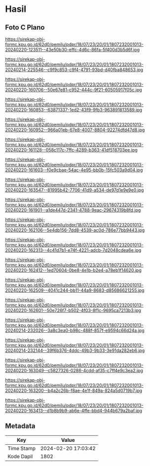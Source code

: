 # Hasil

## Foto C Plano

https://sirekap-obj-formc.kpu.go.id/62d0/pemilu/pdpr/18/07/23/20/01/1807232001013-20240220-123511--43e50b30-effc-4d6c-86fa-5f400d3b5d6f.jpg

https://sirekap-obj-formc.kpu.go.id/62d0/pemilu/pdpr/18/07/23/20/01/1807232001013-20240214-225546--c9f9c853-c9f4-4791-93bd-d40fba848653.jpg

https://sirekap-obj-formc.kpu.go.id/62d0/pemilu/pdpr/18/07/23/20/01/1807232001013-20240220-160706--50e67e81-c952-444c-9f21-60505917f05c.jpg

https://sirekap-obj-formc.kpu.go.id/62d0/pemilu/pdpr/18/07/23/20/01/1807232001013-20240220-160853--63871337-1ed2-43f9-9fb3-963891813589.jpg

https://sirekap-obj-formc.kpu.go.id/62d0/pemilu/pdpr/18/07/23/20/01/1807232001013-20240220-160952--966a01eb-67e8-4007-8804-92274dfd47d8.jpg

https://sirekap-obj-formc.kpu.go.id/62d0/pemilu/pdpr/18/07/23/20/01/1807232001013-20240220-161128--058c117c-7ffc-4289-b363-41df518703ee.jpg

https://sirekap-obj-formc.kpu.go.id/62d0/pemilu/pdpr/18/07/23/20/01/1807232001013-20240220-161603--f0e9cbae-54ac-4e95-bb0b-15fc503a9d04.jpg

https://sirekap-obj-formc.kpu.go.id/62d0/pemilu/pdpr/18/07/23/20/01/1807232001013-20240220-163547--81995b42-7706-41d9-a534-de97d1e9e9e0.jpg

https://sirekap-obj-formc.kpu.go.id/62d0/pemilu/pdpr/18/07/23/20/01/1807232001013-20240220-161901--a1de447d-2341-4788-9eac-29674319b8fd.jpg

https://sirekap-obj-formc.kpu.go.id/62d0/pemilu/pdpr/18/07/23/20/01/1807232001013-20240220-162106--5e4db156-7dd8-4539-ac0d-786e77bb9443.jpg

https://sirekap-obj-formc.kpu.go.id/62d0/pemilu/pdpr/18/07/23/20/01/1807232001013-20240220-162313--4c41d7b1-e74f-4221-adcb-7d2048cdea6e.jpg

https://sirekap-obj-formc.kpu.go.id/62d0/pemilu/pdpr/18/07/23/20/01/1807232001013-20240220-162412--1ed70604-0be8-4e1b-b2e4-a78eb1f14620.jpg

https://sirekap-obj-formc.kpu.go.id/62d0/pemilu/pdpr/18/07/23/20/01/1807232001013-20240220-162509--4041c244-bb11-44a9-8683-d85686621255.jpg

https://sirekap-obj-formc.kpu.go.id/62d0/pemilu/pdpr/18/07/23/20/01/1807232001013-20240220-162601--50e726f7-b502-4f03-8f1c-9695ca7213b3.jpg

https://sirekap-obj-formc.kpu.go.id/62d0/pemilu/pdpr/18/07/23/20/01/1807232001013-20240214-232026--3a8c3ea0-b98c-488f-857f-e9594c66d24a.jpg

https://sirekap-obj-formc.kpu.go.id/62d0/pemilu/pdpr/18/07/23/20/01/1807232001013-20240214-232144--39f6b376-4ddc-49b3-9b33-3e91da282eb6.jpg

https://sirekap-obj-formc.kpu.go.id/62d0/pemilu/pdpr/18/07/23/20/01/1807232001013-20240220-163049--c5827326-0286-4cdd-af35-c7ff4e9c3ea2.jpg

https://sirekap-obj-formc.kpu.go.id/62d0/pemilu/pdpr/18/07/23/20/01/1807232001013-20240220-163200--b4a2c26b-f8ae-4e1f-849a-824a5d0719b7.jpg

https://sirekap-obj-formc.kpu.go.id/62d0/pemilu/pdpr/18/07/23/20/01/1807232001013-20240220-163413--d1b8b9b9-ab6e-4ffe-bbd4-944b679a2baf.jpg


## Metadata

| Key        | Value               |
| ---------- | ------------------- |
| Time Stamp | 2024-02-20 17:03:42 |
| Kode Dapil | 1802                |



